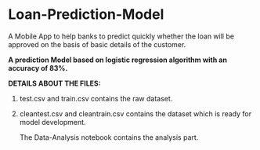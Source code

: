 # Loan-Prediction-Model
A Mobile App to help banks to predict quickly whether the loan will be  approved on the basis of basic details of the customer.

<b>A prediction Model based on logistic regression algorithm with an accuracy of 83%.</b>

<b> DETAILS ABOUT THE FILES:</b>

1) test.csv and train.csv contains the raw dataset.

2) cleantest.csv and cleantrain.csv contains the dataset which is ready for model development.

   The Data-Analysis notebook contains the analysis part.
